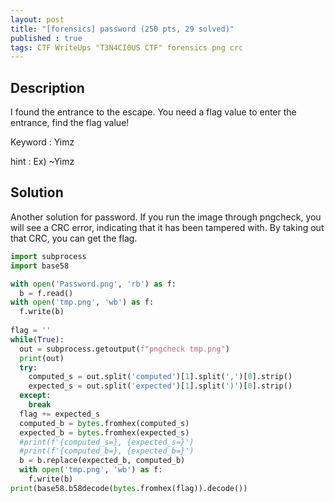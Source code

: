 ```yaml
---
layout: post
title: "[forensics] password (250 pts, 29 solved)"
published : true
tags: CTF WriteUps "T3N4CI0US CTF" forensics png crc
---
```

## Description
I found the entrance to the escape. You need a flag value to enter the entrance, find the flag value!

Keyword : Yimz

hint : Ex) ~Yimz

## Solution
Another solution for password.
If you run the image through pngcheck, you will see a CRC error, indicating that it has been tampered with. By taking out that CRC, you can get the flag.

```python
import subprocess
import base58

with open('Password.png', 'rb') as f:
  b = f.read()
with open('tmp.png', 'wb') as f:
  f.write(b)
  
flag = ''
while(True):
  out = subprocess.getoutput(f"pngcheck tmp.png")
  print(out)
  try:
    computed_s = out.split('computed')[1].split(',')[0].strip()
    expected_s = out.split('expected')[1].split(')')[0].strip()
  except:
    break
  flag += expected_s
  computed_b = bytes.fromhex(computed_s)
  expected_b = bytes.fromhex(expected_s)
  #print(f'{computed_s=}, {expected_s=}')
  #print(f'{computed_b=}, {expected_b=}')
  b = b.replace(expected_b, computed_b)
  with open('tmp.png', 'wb') as f:
    f.write(b)
print(base58.b58decode(bytes.fromhex(flag)).decode())
```
